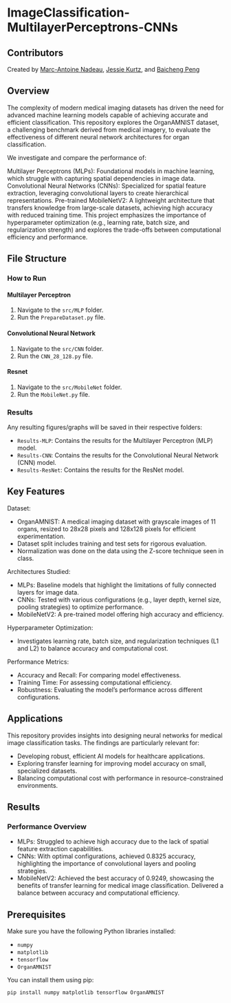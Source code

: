 # ImageClassification-MultilayerPerceptrons-CNNs

## Contributors

Created by [Marc-Antoine Nadeau](https://github.com/ma-nadeau), [Jessie Kurtz](https://github.com/jkzcodes), and [Baicheng Peng](https://github.com/sivess)

## Overview

The complexity of modern medical imaging datasets has driven the need for advanced machine learning models capable of achieving accurate and efficient classification. This repository explores the OrganAMNIST dataset, a challenging benchmark derived from medical imagery, to evaluate the effectiveness of different neural network architectures for organ classification.

We investigate and compare the performance of:

Multilayer Perceptrons (MLPs): Foundational models in machine learning, which struggle with capturing spatial dependencies in image data.
Convolutional Neural Networks (CNNs): Specialized for spatial feature extraction, leveraging convolutional layers to create hierarchical representations.
Pre-trained MobileNetV2: A lightweight architecture that transfers knowledge from large-scale datasets, achieving high accuracy with reduced training time.
This project emphasizes the importance of hyperparameter optimization (e.g., learning rate, batch size, and regularization strength) and explores the trade-offs between computational efficiency and performance.

## File Structure  
### How to Run
#### Multilayer Perceptron
1. Navigate to the `src/MLP` folder.
2. Run the `PrepareDataset.py` file.

#### Convolutional Neural Network
1. Navigate to the `src/CNN` folder.
2. Run the `CNN_28_128.py` file.

#### Resnet
1. Navigate to the `src/MobileNet` folder.
2. Run the `MobileNet.py` file.


### Results
Any resulting figures/graphs will be saved in their respective folders:
- `Results-MLP`: Contains the results for the Multilayer Perceptron (MLP) model.
- `Results-CNN`: Contains the results for the Convolutional Neural Network (CNN) model.
- `Results-ResNet`: Contains the results for the ResNet model.



## Key Features
Dataset:

- OrganAMNIST: A medical imaging dataset with grayscale images of 11 organs, resized to 28x28 pixels and 128x128 pixels for efficient experimentation.
- Dataset split includes training and test sets for rigorous evaluation.
- Normalization was done on the data using the Z-score technique seen in class.
  
Architectures Studied:

- MLPs: Baseline models that highlight the limitations of fully connected layers for image data.
- CNNs: Tested with various configurations (e.g., layer depth, kernel size, pooling strategies) to optimize performance.
- MobileNetV2: A pre-trained model offering high accuracy and efficiency.
  
Hyperparameter Optimization:
- Investigates learning rate, batch size, and regularization techniques (L1 and L2) to balance accuracy and computational cost.
  
Performance Metrics:

- Accuracy and Recall: For comparing model effectiveness.
- Training Time: For assessing computational efficiency.
- Robustness: Evaluating the model’s performance across different configurations.

## Applications

This repository provides insights into designing neural networks for medical image classification tasks. The findings are particularly relevant for:

- Developing robust, efficient AI models for healthcare applications.
- Exploring transfer learning for improving model accuracy on small, specialized datasets.
- Balancing computational cost with performance in resource-constrained environments.


## Results
### Performance Overview
- MLPs: Struggled to achieve high accuracy due to the lack of spatial feature extraction capabilities.
- CNNs: With optimal configurations, achieved 0.8325 accuracy, highlighting the importance of convolutional layers and pooling strategies.
- MobileNetV2: Achieved the best accuracy of 0.9249, showcasing the benefits of transfer learning for medical image classification.
Delivered a balance between accuracy and computational efficiency.



## Prerequisites

Make sure you have the following Python libraries installed:
- `numpy`
- `matplotlib`
- `tensorflow`
- `OrganAMNIST`

You can install them using pip:

```bash
pip install numpy matplotlib tensorflow OrganAMNIST
```

